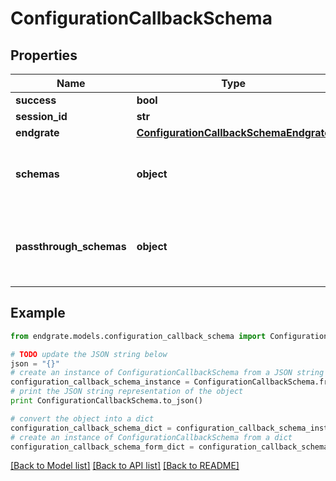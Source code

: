 # ConfigurationCallbackSchema


## Properties

Name | Type | Description | Notes
------------ | ------------- | ------------- | -------------
**success** | **bool** |  | [optional] 
**session_id** | **str** |  | [optional] 
**endgrate** | [**ConfigurationCallbackSchemaEndgrate**](ConfigurationCallbackSchemaEndgrate.md) |  | [optional] 
**schemas** | **object** | Schema information, keyed by endgrate type. | [optional] 
**passthrough_schemas** | **object** | Passthrough schema information, keyed by endgrate type. | [optional] 

## Example

```python
from endgrate.models.configuration_callback_schema import ConfigurationCallbackSchema

# TODO update the JSON string below
json = "{}"
# create an instance of ConfigurationCallbackSchema from a JSON string
configuration_callback_schema_instance = ConfigurationCallbackSchema.from_json(json)
# print the JSON string representation of the object
print ConfigurationCallbackSchema.to_json()

# convert the object into a dict
configuration_callback_schema_dict = configuration_callback_schema_instance.to_dict()
# create an instance of ConfigurationCallbackSchema from a dict
configuration_callback_schema_form_dict = configuration_callback_schema.from_dict(configuration_callback_schema_dict)
```
[[Back to Model list]](../README.md#documentation-for-models) [[Back to API list]](../README.md#documentation-for-api-endpoints) [[Back to README]](../README.md)


